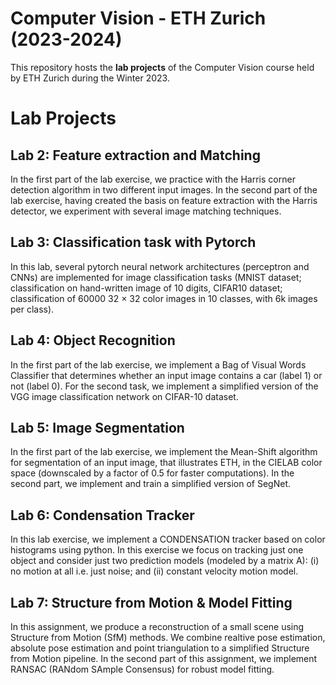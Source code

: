 # Computer Vision - ETH Zurich (2023-2024)

This repository hosts the **lab projects** of the Computer Vision course held by ETH Zurich during the Winter 2023.


# Lab Projects

## Lab 2: Feature extraction and Matching

In the first part of the lab exercise, we practice with the Harris corner detection algorithm in two different
input images. In the second part of the lab exercise, having created the basis on feature extraction with the Harris
detector, we experiment with several image matching techniques.

## Lab 3: Classification task with Pytorch

In this lab, several pytorch neural network architectures (perceptron and CNNs) are implemented for image classification tasks (MNIST dataset; classification on hand-written image of 10 digits, CIFAR10 dataset; classification of 60000 32 × 32 color images in 10 classes, with 6k images per class).

## Lab 4: Object Recognition

In the first part of the lab exercise, we implement a Bag of Visual Words Classifier that determines
whether an input image contains a car (label 1) or not (label 0). For the second task, we implement a simplified version of the VGG image classification network on
CIFAR-10 dataset.

## Lab 5: Image Segmentation

In the first part of the lab exercise, we implement the Mean-Shift algorithm for segmentation of an
input image, that illustrates ETH, in the CIELAB color space (downscaled by a factor of 0.5 for faster
computations). In the second part, we implement and train a simplified version of SegNet.

## Lab 6: Condensation Tracker

In this lab exercise, we implement a CONDENSATION tracker based on color histograms
using python. In this exercise we focus on tracking just one object and consider just two prediction
models (modeled by a matrix A): (i) no motion at all i.e. just noise; and (ii) constant velocity motion model.

## Lab 7: Structure from Motion & Model Fitting

In this assignment, we produce a reconstruction of a small scene using Structure from Motion
(SfM) methods. We combine realtive pose estimation, absolute pose estimation and point triangulation
to a simplified Structure from Motion pipeline. In the second part of this assignment, we implement RANSAC (RANdom SAmple Consensus) for robust model
fitting.
